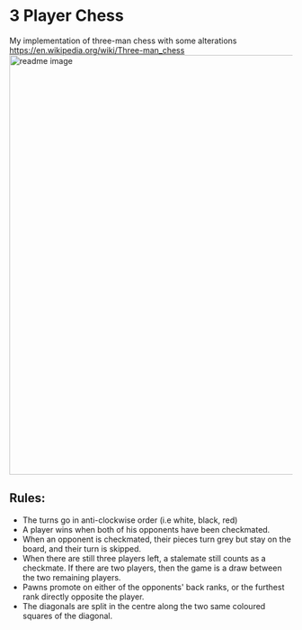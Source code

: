 # 3 Player Chess

My implementation of three-man chess with some alterations https://en.wikipedia.org/wiki/Three-man_chess
<img width="745" alt="readme image" src="https://user-images.githubusercontent.com/76923259/164628702-b412dc8f-b808-4a8f-b2cd-97ec67fe74ed.png">

## Rules:
- The turns go in anti-clockwise order (i.e white, black, red)
- A player wins when both of his opponents have been checkmated.
- When an opponent is checkmated, their pieces turn grey but stay on the board, and their turn is skipped.
- When there are still three players left, a stalemate still counts as a checkmate. If there are two players, then the game is a draw between the two remaining players.
- Pawns promote on either of the opponents' back ranks, or the furthest rank directly opposite the player.
- The diagonals are split in the centre along the two same coloured squares of the diagonal.
